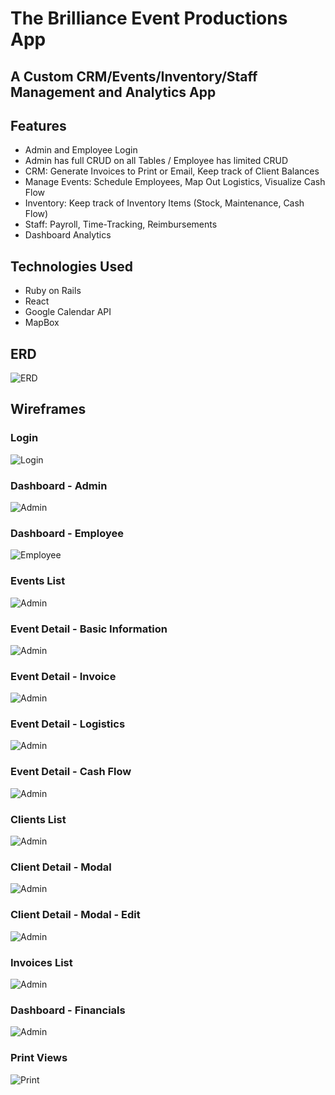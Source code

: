 # The Brilliance Event Productions App
## A Custom CRM/Events/Inventory/Staff Management and Analytics App

## Features
* Admin and Employee Login
* Admin has full CRUD on all Tables / Employee has limited CRUD
* CRM: Generate Invoices to Print or Email, Keep track of Client Balances
* Manage Events:  Schedule Employees, Map Out Logistics, Visualize Cash Flow
* Inventory: Keep track of Inventory Items (Stock, Maintenance, Cash Flow)
* Staff: Payroll, Time-Tracking, Reimbursements
* Dashboard Analytics

## Technologies Used
* Ruby on Rails
* React
* Google Calendar API
* MapBox

## ERD
![ERD](/deliverables/ERD.png)

## Wireframes
### Login
![Login](/deliverables/Wireframes/Login.png)
### Dashboard - Admin
![Admin](/deliverables/Wireframes/Admin-Dashboard-Overview.png)
### Dashboard - Employee
![Employee](/deliverables/Wireframes/Employee-Dashboard-Overview.png)
### Events List
![Admin](/deliverables/Wireframes/Admin-Events-List.png)
### Event Detail - Basic Information
![Admin](/deliverables/Wireframes/Admin-Event-Detail-Basic-Information.png)
### Event Detail - Invoice
![Admin](/deliverables/Wireframes/Admin-Event-Detail-Invoice.png)
### Event Detail - Logistics
![Admin](/deliverables/Wireframes/Admin-Event-Detail-Logistics.png)
### Event Detail - Cash Flow
![Admin](/deliverables/Wireframes/Admin-Event-Detail-Cash-Flow.png)
### Clients List
![Admin](/deliverables/Wireframes/Admin-Clients-List.png)
### Client Detail - Modal
![Admin](/deliverables/Wireframes/Admin-Clients-Detail-Modal.png)
### Client Detail - Modal - Edit
![Admin](/deliverables/Wireframes/Admin-Clients-Detail-Modal-Edit.png)
### Invoices List
![Admin](/deliverables/Wireframes/Admin-Invoices-List.png)
### Dashboard - Financials
![Admin](/deliverables/Wireframes/Admin-Dashboard-Financials.png)
### Print Views
![Print](/deliverables/Wireframes/Print-Views.png)
